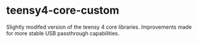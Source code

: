 # teensy4-core-custom
 Slightly modifed version of the teensy 4 core libraries. Improvements made for more stable USB passthrough capabilities.
